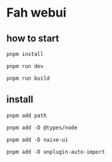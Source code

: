# Fah webui

## how to start

```
pnpm install

pnpm run dev

pnpm run build
```

## install

```
pnpm add path

pnpm add -D @types/node

pnpm add -D naive-ui

pnpm add -D unplugin-auto-import


```